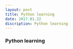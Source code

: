 ```yaml
---
layout: post
title: Python learning
date: 2017.01.22
discription: Python learning
---
```


### Python learning
